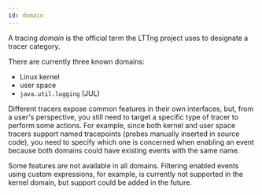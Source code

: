 ```yaml
---
id: domain
---
```


A tracing _domain_ is the official term the LTTng project uses to
designate a tracer category.

There are currently three known domains:

  * Linux kernel
  * user space
  * `java.util.logging` (JUL)

Different tracers expose common features in their own interfaces, but,
from a user's perspective, you still need to target a specific type of
tracer to perform some actions. For example, since both kernel and user
space tracers support named tracepoints (probes manually inserted in
source code), you need to specify which one is concerned when enabling
an event because both domains could have existing events with the same
name.

Some features are not available in all domains. Filtering enabled
events using custom expressions, for example, is currently not
supported in the kernel domain, but support could be added in the
future.
